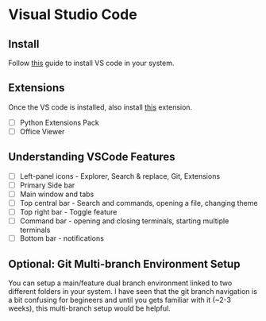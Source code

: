 # Visual Studio Code

## Install

Follow [this](https://code.visualstudio.com/docs/setup/setup-overview) guide to install VS code in your system.

## Extensions

Once the VS code is installed, also install [this](https://marketplace.visualstudio.com/items?itemName=ms-python.python) extension.

* [ ] Python Extensions Pack
* [ ] Office Viewer

## Understanding VSCode Features

* [ ] Left-panel icons - Explorer, Search & replace, Git, Extensions
* [ ] Primary Side bar
* [ ] Main window and tabs
* [ ] Top central bar - Search and commands, opening a file, changing theme
* [ ] Top right bar - Toggle feature
* [ ] Command bar - opening and closing terminals, starting multiple terminals
* [ ] Bottom bar - notifications

## Optional: Git Multi-branch Environment Setup

You can setup a main/feature dual branch environment linked to two different folders in your system. I have seen that the git branch navigation is a bit confusing for begineers and until you gets familiar with it (~2-3 weeks), this multi-branch setup would be helpful.
